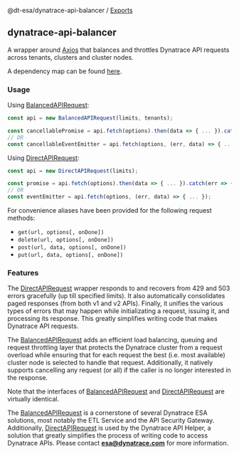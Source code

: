 @dt-esa/dynatrace-api-balancer / [Exports](modules.md)

## dynatrace-api-balancer
A wrapper around [Axios](https://axios-http.com/docs/req_config "Axios") that balances and throttles Dynatrace API requests across tenants, clusters and cluster nodes.

A dependency map can be found [here](https://npmgraph.js.org/?q=@dt-esa/dynatrace-api-balancer).

### Usage
Using [BalancedAPIRequest](classes/BalancedAPIRequest.md):
```javascript
const api = new BalancedAPIRequest(limits, tenants);

const cancellablePromise = api.fetch(options).then(data => { ... }).catch(err => { ... });
// OR 
const cancellableEventEmitter = api.fetch(options, (err, data) => { ... });
```
Using [DirectAPIRequest](classes/DirectAPIRequest.md):
```javascript
const api = new DirectAPIRequest(limits);

const promise = api.fetch(options).then(data => { ... }).catch(err => { ... });
// OR
const eventEmitter = api.fetch(options, (err, data) => { ... });
```
For convenience aliases have been provided for the following request methods:
- `get(url, options[, onDone])`
- `delete(url, options[, onDone])`
- `post(url, data, options[, onDone])`
- `put(url, data, options[, onDone])`

### Features
The [DirectAPIRequest](classes/DirectAPIRequest.md) wrapper responds to and recovers from 429 and 503 errors gracefully (up till specified limits). It also automatically consolidates paged responses (from both v1 and v2 APIs). Finally, it unifies the various types of errors that may happen while initializating a request, issuing it, and processing its response. This greatly simplifies writing code that makes Dynatrace API requests.

The [BalancedAPIRequest](classes/BalancedAPIRequest.md) adds an efficient load balancing, queuing and request throttling layer that protects the Dynatrace cluster from a request overload while ensuring that for each request the best (i.e. most available) cluster node is selected to handle that request. Additionally, it natively supports cancelling any request (or all) if the caller is no longer interested in the response. 

Note that the interfaces of [BalancedAPIRequest](classes/BalancedAPIRequest.md) and [DirectAPIRequest](classes/DirectAPIRequest.md) are virtually identical.

The [BalancedAPIRequest](classes/BalancedAPIRequest.md) is a cornerstone of several Dynatrace ESA solutions, most notably the ETL Service and the API Security Gateway. Additionally, [DirectAPIRequest](classes/DirectAPIRequest.md) is used by the Dynatrace API Helper, a solution that greatly simplifies the process of writing code to access Dynatrace APIs. Please contact **esa@dynatrace.com** for more information.
